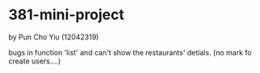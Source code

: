 # 381-mini-project
by Pun Cho Yiu (12042319)

bugs in function 'list' and can't show the restaurants' detials.
(no mark fo create users....)
